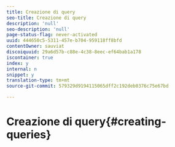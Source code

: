 ```yaml
---
title: Creazione di query
seo-title: Creazione di query
description: 'null'
seo-description: 'null'
page-status-flag: never-activated
uuid: 444650c5-5311-457e-b704-959118ff8bfd
contentOwner: sauviat
discoiquuid: 29a6d57b-c88e-4c38-8eec-ef64bab1a178
iscontainer: true
index: y
internal: n
snippet: y
translation-type: tm+mt
source-git-commit: 579329d9194115065dff2c192deb0376c75e67bd

---
```



# Creazione di query{#creating-queries}

